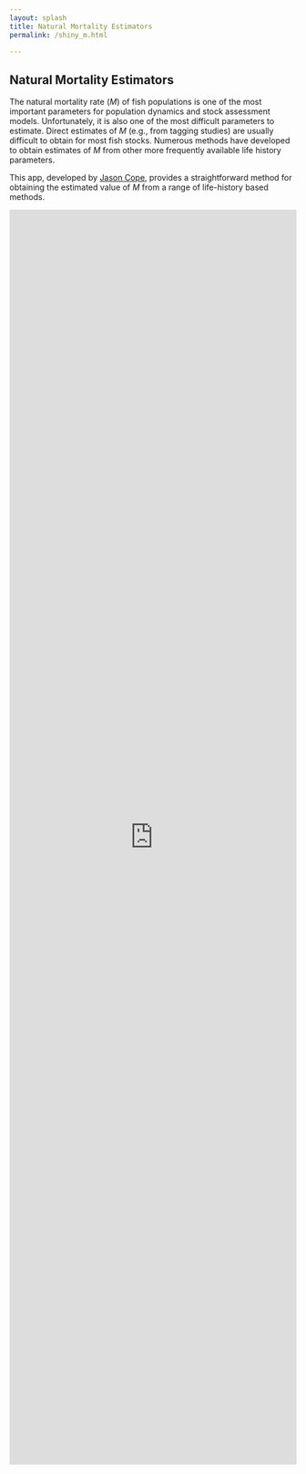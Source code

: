 ```yaml
---
layout: splash
title: Natural Mortality Estimators
permalink: /shiny_m.html

---
```


## Natural Mortality Estimators
The natural mortality rate (*M*) of fish populations is one of the most important parameters for population dynamics and stock assessment models. Unfortunately, it is also one of the most difficult parameters to estimate.  Direct estimates of *M* (e.g., from tagging studies) are usually difficult to obtain for most fish stocks.  Numerous methods have developed to obtain estimates of *M* from other more frequently available life history parameters.

This app, developed by [Jason Cope](https://www.researchgate.net/profile/Jason_Cope), provides a straightforward method for obtaining the estimated value of *M* from a range of life-history based methods. 

<iframe src="http://142.103.48.20:3838/Natural-Mortality-Tool/" height="2200px" width="100%" frameBorder="0">
  Your browser doesn't support iframes
</iframe>
